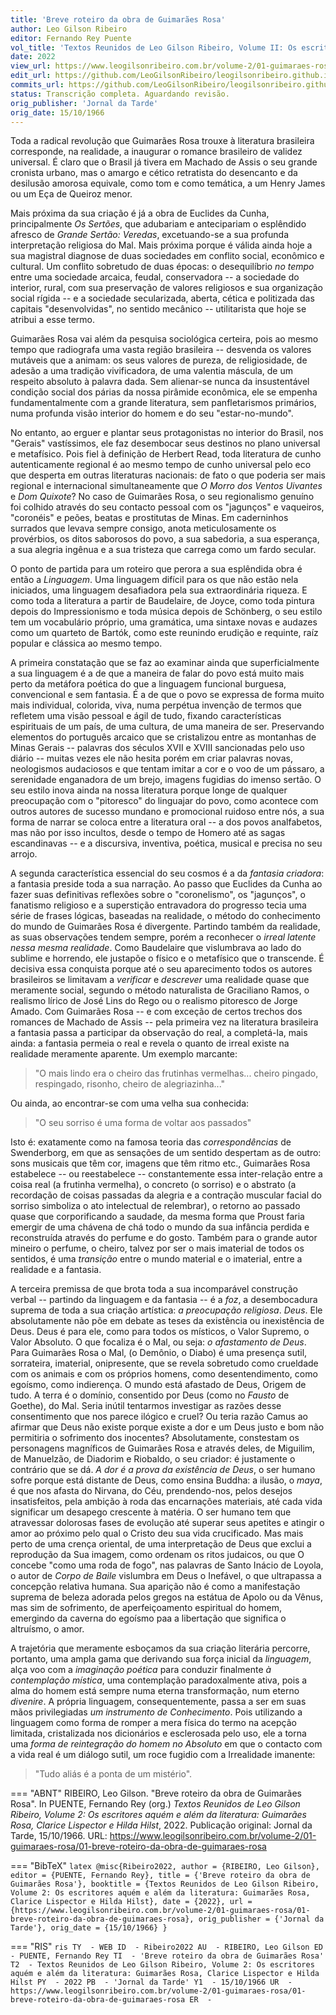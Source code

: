 ```yaml
---
title: 'Breve roteiro da obra de Guimarães Rosa'
author: Leo Gilson Ribeiro
editor: Fernando Rey Puente
vol_title: 'Textos Reunidos de Leo Gilson Ribeiro, Volume II: Os escritores aquém e além da literatura: Guimarães Rosa, Clarice Lispector e Hilda Hilst'
date: 2022
view_url: https://www.leogilsonribeiro.com.br/volume-2/01-guimaraes-rosa/01-breve-roteiro-da-obra-de-guimaraes-rosa
edit_url: https://github.com/LeoGilsonRibeiro/leogilsonribeiro.github.io/edit/main/docs/markdown/volume-2/01-guimaraes-rosa/01-breve-roteiro-da-obra-de-guimaraes-rosa.md
commits_url: https://github.com/LeoGilsonRibeiro/leogilsonribeiro.github.io/commits/main/docs/markdown/volume-2/01-guimaraes-rosa/01-breve-roteiro-da-obra-de-guimaraes-rosa.md
status: Transcrição completa. Aguardando revisão.
orig_publisher: 'Jornal da Tarde'
orig_date: 15/10/1966
---
```


Toda a radical revolução que Guimarães Rosa trouxe à literatura brasileira corresponde, na realidade, a inaugurar o romance brasileiro de validez universal. É claro que o Brasil já tivera em Machado de Assis o seu grande cronista urbano, mas o amargo e cético retratista do desencanto e da desilusão amorosa equivale, como tom e como temática, a um Henry James ou um Eça de Queiroz menor.

Mais próxima da sua criação é já a obra de Euclides da Cunha, principalmente *Os Sertões*, que adubariam e antecipariam o esplêndido afresco de *Grande Sertão: Veredas*, excetuando-se a sua profunda interpretação religiosa do Mal. Mais próxima porque é válida ainda hoje a sua magistral diagnose de duas sociedades em conflito social, econômico e cultural. Um conflito sobretudo de duas épocas: o desequilíbrio *no tempo* entre uma sociedade arcaica, feudal, conservadora -- a sociedade do interior, rural, com sua preservação de valores religiosos e sua organização social rígida -- e a sociedade secularizada, aberta, cética e politizada das capitais "desenvolvidas", no sentido mecânico -- utilitarista que hoje se atribui a esse termo.

Guimarães Rosa vai além da pesquisa sociológica certeira, pois ao mesmo tempo que radiografa uma vasta região brasileira -- desvenda os valores mutáveis que a animam: os seus valores de pureza, de religiosidade, de adesão a uma tradição vivificadora, de uma valentia máscula, de um respeito absoluto à palavra dada. Sem alienar-se nunca da insustentável condição social dos párias da nossa pirâmide econômica, ele se empenha fundamentalmente com a grande literatura, sem panfletarismos primários, numa profunda visão interior do homem e do seu "estar-no-mundo".

No entanto, ao erguer e plantar seus protagonistas no interior do Brasil, nos "Gerais" vastíssimos, ele faz desembocar seus destinos no plano universal e metafísico. Pois fiel à definição de Herbert Read, toda literatura de cunho autenticamente regional é ao mesmo tempo de cunho universal pelo eco que desperta em outras literaturas nacionais: de fato o que poderia ser mais regional e internacional simultaneamente que *O Morro dos Ventos Uivantes* e *Dom Quixote*? No caso de Guimarães Rosa, o seu regionalismo genuíno foi colhido através do seu contacto pessoal com os "jagunços" e vaqueiros, "coronéis" e peões, beatas e prostitutas de Minas. Em caderninhos surrados que levava sempre consigo, anota meticulosamente os provérbios, os ditos saborosos do povo, a sua sabedoria, a sua esperança, a sua alegria ingênua e a sua tristeza que carrega como um fardo secular.

O ponto de partida para um roteiro que perora a sua esplêndida obra é então a *Linguagem*. Uma linguagem difícil para os que não estão nela iniciados, uma linguagem desafiadora pela sua extraordinária riqueza. E como toda a literatura a partir de Baudelaire, de Joyce, como toda pintura depois do Impressionismo e toda música depois de Schönberg, o seu estilo tem um vocabulário próprio, uma gramática, uma sintaxe novas e audazes como um quarteto de Bartók, como este reunindo erudição e requinte, raíz popular e clássica ao mesmo tempo.

A primeira constatação que se faz ao examinar ainda que superficialmente a sua linguagem é a de que a maneira de falar do povo está muito mais perto da metáfora poética do que a linguagem funcional burguesa, convencional e sem fantasia. É a de que o povo se expressa de forma muito mais individual, colorida, viva, numa perpétua invenção de termos que refletem uma visão pessoal e ágil de tudo, fixando características espirituais de um país, de uma cultura, de uma maneira de ser. Preservando elementos do português arcaico que se cristalizou entre as montanhas de Minas Gerais -- palavras dos séculos XVII e XVIII sancionadas pelo uso diário -- muitas vezes ele não hesita porém em criar palavras novas, neologismos audaciosos e que tentam imitar a cor e o voo de um pássaro, a serenidade enganadora de um brejo, imagens fugidias do imenso sertão. O seu estilo inova ainda na nossa literatura porque longe de qualquer preocupação com o "pitoresco" do linguajar do povo, como acontece com outros autores de sucesso mundano e promocional ruidoso entre nós, a sua forma de narrar se coloca entre a literatura oral -- a dos povos analfabetos, mas não por isso incultos, desde o tempo de Homero até as sagas escandinavas -- e a discursiva, inventiva, poética, musical e precisa no seu arrojo.

A segunda característica essencial do seu cosmos é a da *fantasia criadora*: a fantasia preside toda a sua narração. Ao passo que Euclides da Cunha ao fazer suas definitivas reflexões sobre o "coronelismo", os "jagunços", o fanatismo religioso e a superstição entravadora do progresso tecia uma série de frases lógicas, baseadas na realidade, o método do conhecimento do mundo de Guimarães Rosa é divergente. Partindo também da realidade, as suas observações tendem sempre, porém a reconhecer o *irreal latente nessa mesma realidade*. Como Baudelaire que vislumbrava ao lado do sublime e horrendo, ele justapõe o físico e o metafísico que o transcende. É decisiva essa conquista porque até o seu aparecimento todos os autores brasileiros se limitavam a *verificar* e *descrever* uma realidade quase que meramente social, segundo o método naturalista de Graciliano Ramos, o realismo lírico de José Lins do Rego ou o realismo pitoresco de Jorge Amado. Com Guimarães Rosa -- e com exceção de certos trechos dos romances de Machado de Assis -- pela primeira vez na literatura brasileira a fantasia passa a participar da observação do real, a completá-la, mais ainda: a fantasia permeia o real e revela o quanto de irreal existe na realidade meramente aparente. Um exemplo marcante:

> "O mais lindo era o cheiro das frutinhas vermelhas\... cheiro pingado, respingado, risonho, cheiro de alegriazinha\..."

Ou ainda, ao encontrar-se com uma velha sua conhecida:

> "O seu sorriso é uma forma de voltar aos passados"

Isto é: exatamente como na famosa teoria das *correspondências* de Swenderborg, em que as sensações de um sentido despertam as de outro: sons musicais que têm cor, imagens que têm ritmo etc., Guimarães Rosa estabelece -- ou reestabelece -- constantemente essa inter-relação entre a coisa real (a frutinha vermelha), o concreto (o sorriso) e o abstrato (a recordação de coisas passadas da alegria e a contração muscular facial do sorriso simboliza o ato intelectual de relembrar), o retorno ao passado quase que corporificando a saudade, da mesma forma que Proust faria emergir de uma chávena de chá todo o mundo da sua infância perdida e reconstruída através do perfume e do gosto. Também para o grande autor mineiro o perfume, o cheiro, talvez por ser o mais imaterial de todos os sentidos, é uma *transição* entre o mundo material e o imaterial, entre a realidade e a fantasia.

A terceira premissa de que brota toda a sua incomparável construção verbal -- partindo da linguagem e da fantasia -- é a *foz*, a desembocadura suprema de toda a sua criação artística: *a preocupação religiosa*. *Deus*. Ele absolutamente não põe em debate as teses da existência ou inexistência de Deus. Deus é para ele, como para todos os místicos, o Valor Supremo, o Valor Absoluto. O que focaliza é o Mal, ou seja: *o afastamento de Deus*. Para Guimarães Rosa o Mal, (o Demônio, o Diabo) é uma presença sutil, sorrateira, imaterial, onipresente, que se revela sobretudo como crueldade com os animais e com os próprios homens, como desentendimento, como egoísmo, como indierença. O mundo está afastado de Deus, Origem de tudo. A terra é o domínio, consentido por Deus (como no *Fausto* de Goethe), do Mal. Seria inútil tentarmos investigar as razões desse consentimento que nos parece ilógico e cruel? Ou teria razão Camus ao afirmar que Deus não existe porque existe a dor e um Deus justo e bom não permitiria o sofrimento dos inocentes? Absolutamente, constestam os personagens magníficos de Guimarães Rosa e através deles, de Miguilim, de Manuelzão, de Diadorim e Riobaldo, o seu criador: é justamente o contrário que se dá. *A dor é a prova da existência de Deus*, o ser humano sofre porque está distante de Deus, como ensina Buddha: a ilusão, o *maya*, é que nos afasta do Nirvana, do Céu, prendendo-nos, pelos desejos insatisfeitos, pela ambição à roda das encarnações materiais, até cada vida significar um desapego crescente à matéria. O ser humano tem que atravessar dolorosas fases de evolução até superar seus apetites e atingir o amor ao próximo pelo qual o Cristo deu sua vida crucificado. Mas mais perto de uma crença oriental, de uma interpretação de Deus que exclui a reprodução da Sua imagem, como ordenam os ritos judaicos, ou que O concebe "como uma roda de fogo", nas palavras de Santo Inácio de Loyola, o autor de *Corpo de Baile* vislumbra em Deus o Inefável, o que ultrapassa a concepção relativa humana. Sua aparição não é como a manifestação suprema de beleza adorada pelos gregos na estátua de Apolo ou da Vênus, mas sim de sofrimento, de aperfeiçoamento espiritual do homem, emergindo da caverna do egoísmo paa a libertação que significa o altruísmo, o amor.

A trajetória que meramente esboçamos da sua criação literária percorre, portanto, uma ampla gama que derivando sua força inicial da *linguagem*, alça voo com a *imaginação poética* para conduzir finalmente *à contemplação mística*, uma contemplação paradoxalmente ativa, pois a alma do homem está sempre numa eterna transformação, num eterno *divenire*. A própria linguagem, consequentemente, passa a ser em suas mãos privilegiadas *um instrumento de Conhecimento*. Pois utilizando a linguagem como forma de romper a mera física do termo na acepção limitada, cristalizada nos dicionários e esclerosada pelo uso, ele a torna uma *forma de reintegração do homem no Absoluto* em que o contacto com a vida real é um diálogo sutil, um roce fugidio com a Irrealidade imanente:

> "Tudo aliás é a ponta de um mistério".


=== "ABNT"
    RIBEIRO, Leo Gilson. "Breve roteiro da obra de Guimarães Rosa". In PUENTE, Fernando Rey (org.) <em>Textos Reunidos de Leo Gilson Ribeiro, Volume 2: Os escritores aquém e além da literatura: Guimarães Rosa, Clarice Lispector e Hilda Hilst</em>, 2022. Publicação original: Jornal da Tarde, 15/10/1966. URL: <a href="stable_url">https://www.leogilsonribeiro.com.br/volume-2/01-guimaraes-rosa/01-breve-roteiro-da-obra-de-guimaraes-rosa</a>

=== "BibTeX"
    ```latex
    @misc{Ribeiro2022,
    author = {RIBEIRO, Leo Gilson},
    editor = {PUENTE, Fernando Rey},
    title = {'Breve roteiro da obra de Guimarães Rosa'},
    booktitle = {Textos Reunidos de Leo Gilson Ribeiro, Volume 2: Os escritores aquém e além da literatura: Guimarães Rosa, Clarice Lispector e Hilda Hilst},
    date = {2022},
    url = {https://www.leogilsonribeiro.com.br/volume-2/01-guimaraes-rosa/01-breve-roteiro-da-obra-de-guimaraes-rosa},
    orig_publisher = {'Jornal da Tarde'},
    orig_date = {15/10/1966}
    }
    ```

=== "RIS"
    ```ris
    TY  - WEB
    ID  - Ribeiro2022
    AU  - RIBEIRO, Leo Gilson
    ED  - PUENTE, Fernando Rey
    TI  - 'Breve roteiro da obra de Guimarães Rosa'
    T2  - Textos Reunidos de Leo Gilson Ribeiro, Volume 2: Os escritores aquém e além da literatura: Guimarães Rosa, Clarice Lispector e Hilda Hilst
    PY  - 2022
    PB  - 'Jornal da Tarde'
    Y1  - 15/10/1966
    UR  - https://www.leogilsonribeiro.com.br/volume-2/01-guimaraes-rosa/01-breve-roteiro-da-obra-de-guimaraes-rosa
    ER  - 
    ```
